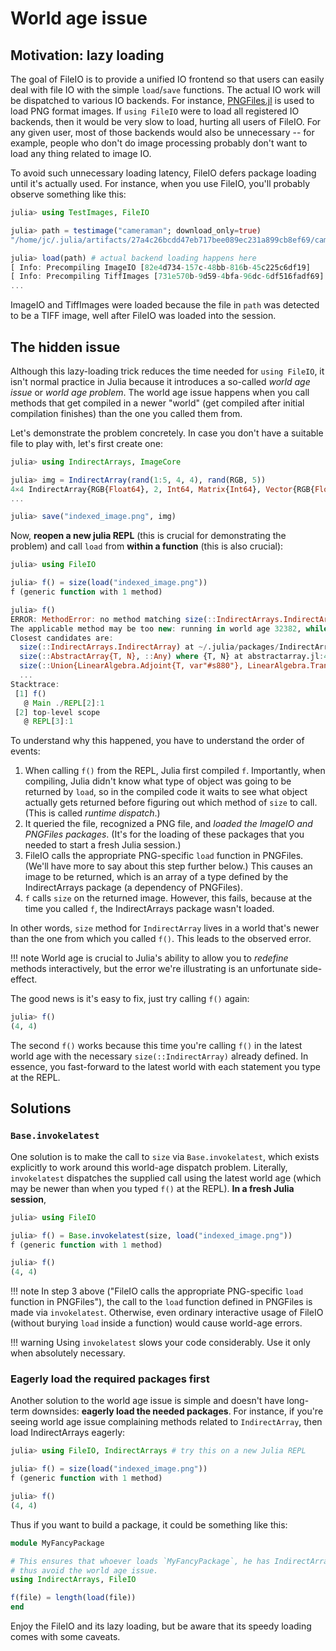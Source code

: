 # World age issue

## Motivation: lazy loading

The goal of FileIO is to provide a unified IO frontend so that users can easily deal with file IO
with the simple `load`/`save` functions. The actual IO work will be dispatched to various IO
backends. For instance, [PNGFiles.jl](https://github.com/JuliaIO/PNGFiles.jl) is used to load PNG
format images. If `using FileIO` were to load all registered IO backends, then it would be very slow
to load, hurting all users of FileIO. For any given user, most of those backends would also be
unnecessary -- for example, people who don't do image processing probably don't want to load any
thing related to image IO.

To avoid such unnecessary loading latency, FileIO defers package loading until it's actually used.
For instance, when you use FileIO, you'll probably observe something like this:

```julia
julia> using TestImages, FileIO

julia> path = testimage("cameraman"; download_only=true)
"/home/jc/.julia/artifacts/27a4c26bcdd47eb717bee089ec231a899cb8ef69/cameraman.tif"

julia> load(path) # actual backend loading happens here
[ Info: Precompiling ImageIO [82e4d734-157c-48bb-816b-45c225c6df19]
[ Info: Precompiling TiffImages [731e570b-9d59-4bfa-96dc-6df516fadf69]
...
```

ImageIO and TiffImages were loaded because the file in `path` was detected to be a TIFF image, well
after FileIO was loaded into the session.

## The hidden issue

Although this lazy-loading trick reduces the time needed for `using FileIO`, it isn't normal
practice in Julia because it introduces a so-called _world age issue_ or _world age problem_. The
world age issue happens when you call methods that get compiled in a newer "world" (get compiled
after initial compilation finishes) than the one you called them from.

Let's demonstrate the problem concretely. In case you don't have a suitable file to play with, let's
first create one:

```julia
julia> using IndirectArrays, ImageCore

julia> img = IndirectArray(rand(1:5, 4, 4), rand(RGB, 5))
4×4 IndirectArray{RGB{Float64}, 2, Int64, Matrix{Int64}, Vector{RGB{Float64}}}:
...

julia> save("indexed_image.png", img)
```

Now, **reopen a new julia REPL** (this is crucial for demonstrating the problem) and call `load`
from **within a function** (this is also crucial):

```julia
julia> using FileIO

julia> f() = size(load("indexed_image.png"))
f (generic function with 1 method)

julia> f()
ERROR: MethodError: no method matching size(::IndirectArrays.IndirectArray{ColorTypes.RGB{FixedPointNumbers.N0f8}, 2, UInt8, Matrix{UInt8}, OffsetArrays.OffsetVector{ColorTypes.RGB{FixedPointNumbers.N0f8}, Vector{ColorTypes.RGB{FixedPointNumbers.N0f8}}}})
The applicable method may be too new: running in world age 32382, while current world is 32416.
Closest candidates are:
  size(::IndirectArrays.IndirectArray) at ~/.julia/packages/IndirectArrays/BUQO3/src/IndirectArrays.jl:52 (method too new to be called from this world context.)
  size(::AbstractArray{T, N}, ::Any) where {T, N} at abstractarray.jl:42
  size(::Union{LinearAlgebra.Adjoint{T, var"#s880"}, LinearAlgebra.Transpose{T, var"#s880"}} where {T, var"#s880"<:(AbstractVector)}) at /Applications/Julia-1.8.app/Contents/Resources/julia/share/julia/stdlib/v1.8/LinearAlgebra/src/adjtrans.jl:173
  ...
Stacktrace:
 [1] f()
   @ Main ./REPL[2]:1
 [2] top-level scope
   @ REPL[3]:1
```

To understand why this happened, you have to understand the order of events:

1. When calling `f()` from the REPL, Julia first compiled `f`. Importantly, when compiling, Julia
   didn't know what type of object was going to be returned by `load`, so in the compiled code it
   waits to see what object actually gets returned before figuring out which method of `size` to
   call. (This is called _runtime dispatch_.)
2. It queried the file, recognized a PNG file, and _loaded the ImageIO and PNGFiles packages_. (It's
   for the loading of these packages that you needed to start a fresh Julia session.)
3. FileIO calls the appropriate PNG-specific `load` function in PNGFiles. (We'll have more to say
   about this step further below.) This causes an image to be returned, which is an array of a type
   defined by the IndirectArrays package (a dependency of PNGFiles).
4. `f` calls `size` on the returned image. However, this fails, because at the time you called `f`,
   the IndirectArrays package wasn't loaded.

In other words, `size` method for `IndirectArray` lives in a world that's newer than the one from
which you called `f()`. This leads to the observed error.

!!! note
    World age is crucial to Julia's ability to allow you to _redefine_ methods interactively, but
    the error we're illustrating is an unfortunate side-effect.

The good news is it's easy to fix, just try calling `f()` again:

```julia
julia> f()
(4, 4)
```

The second `f()` works because this time you're calling `f()` in the latest world age with the
necessary `size(::IndirectArray)` already defined. In essence, you fast-forward to the latest world
with each statement you type at the REPL.

## Solutions

### `Base.invokelatest`

One solution is to make the call to `size` via `Base.invokelatest`, which exists explicitly to work
around this world-age dispatch problem. Literally, `invokelatest` dispatches the supplied call using
the latest world age (which may be newer than when you typed `f()` at the REPL). **In a fresh Julia
session**,

```julia
julia> using FileIO

julia> f() = Base.invokelatest(size, load("indexed_image.png"))
f (generic function with 1 method)

julia> f()
(4, 4)
```

!!! note
    In step 3 above ("FileIO calls the appropriate PNG-specific `load` function in PNGFiles"),
    the call to the `load` function defined in PNGFiles is made via `invokelatest`.
    Otherwise, even ordinary interactive usage of FileIO (without burying `load` inside a function)
    would cause world-age errors.

!!! warning
    Using `invokelatest` slows your code considerably. Use it only when absolutely necessary.

### Eagerly load the required packages first

Another solution to the world age issue is simple and doesn't have long-term downsides: **eagerly
load the needed packages**. For instance, if you're seeing world age issue complaining methods
related to `IndirectArray`, then load IndirectArrays eagerly:

```julia
julia> using FileIO, IndirectArrays # try this on a new Julia REPL

julia> f() = size(load("indexed_image.png"))
f (generic function with 1 method)

julia> f()
(4, 4)
```

Thus if you want to build a package, it could be something like this:

```julia
module MyFancyPackage

# This ensures that whoever loads `MyFancyPackage`, he has IndirectArrays loaded and
# thus avoid the world age issue.
using IndirectArrays, FileIO

f(file) = length(load(file))
end
```

Enjoy the FileIO and its lazy loading, but be aware that its speedy loading comes with some caveats.
